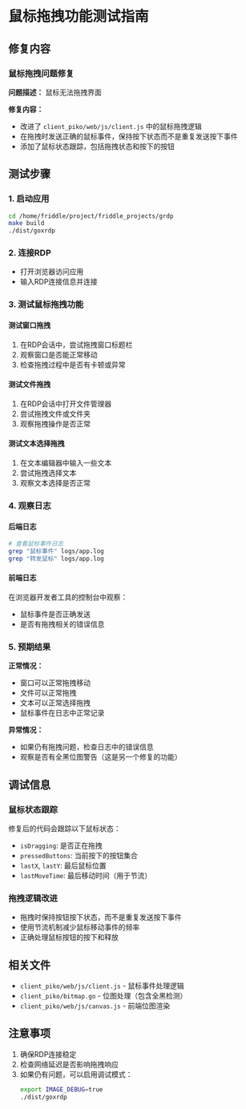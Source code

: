 # 鼠标拖拽功能测试指南

## 修复内容

### 鼠标拖拽问题修复

**问题描述：** 鼠标无法拖拽界面

**修复内容：**
- 改进了 `client_piko/web/js/client.js` 中的鼠标拖拽逻辑
- 在拖拽时发送正确的鼠标事件，保持按下状态而不是重复发送按下事件
- 添加了鼠标状态跟踪，包括拖拽状态和按下的按钮

## 测试步骤

### 1. 启动应用
```bash
cd /home/friddle/project/friddle_projects/grdp
make build
./dist/goxrdp
```

### 2. 连接RDP
- 打开浏览器访问应用
- 输入RDP连接信息并连接

### 3. 测试鼠标拖拽功能

#### 测试窗口拖拽
1. 在RDP会话中，尝试拖拽窗口标题栏
2. 观察窗口是否能正常移动
3. 检查拖拽过程中是否有卡顿或异常

#### 测试文件拖拽
1. 在RDP会话中打开文件管理器
2. 尝试拖拽文件或文件夹
3. 观察拖拽操作是否正常

#### 测试文本选择拖拽
1. 在文本编辑器中输入一些文本
2. 尝试拖拽选择文本
3. 观察文本选择是否正常

### 4. 观察日志

#### 后端日志
```bash
# 查看鼠标事件日志
grep "鼠标事件" logs/app.log
grep "转发鼠标" logs/app.log
```

#### 前端日志
在浏览器开发者工具的控制台中观察：
- 鼠标事件是否正确发送
- 是否有拖拽相关的错误信息

### 5. 预期结果

**正常情况：**
- 窗口可以正常拖拽移动
- 文件可以正常拖拽
- 文本可以正常选择拖拽
- 鼠标事件在日志中正常记录

**异常情况：**
- 如果仍有拖拽问题，检查日志中的错误信息
- 观察是否有全黑位图警告（这是另一个修复的功能）

## 调试信息

### 鼠标状态跟踪
修复后的代码会跟踪以下鼠标状态：
- `isDragging`: 是否正在拖拽
- `pressedButtons`: 当前按下的按钮集合
- `lastX`, `lastY`: 最后鼠标位置
- `lastMoveTime`: 最后移动时间（用于节流）

### 拖拽逻辑改进
- 拖拽时保持按钮按下状态，而不是重复发送按下事件
- 使用节流机制减少鼠标移动事件的频率
- 正确处理鼠标按钮的按下和释放

## 相关文件

- `client_piko/web/js/client.js` - 鼠标事件处理逻辑
- `client_piko/bitmap.go` - 位图处理（包含全黑检测）
- `client_piko/web/js/canvas.js` - 前端位图渲染

## 注意事项

1. 确保RDP连接稳定
2. 检查网络延迟是否影响拖拽响应
3. 如果仍有问题，可以启用调试模式：
   ```bash
   export IMAGE_DEBUG=true
   ./dist/goxrdp
   ``` 